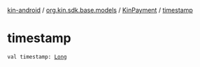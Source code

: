 [kin-android](../../index.md) / [org.kin.sdk.base.models](../index.md) / [KinPayment](index.md) / [timestamp](./timestamp.md)

# timestamp

`val timestamp: `[`Long`](https://kotlinlang.org/api/latest/jvm/stdlib/kotlin/-long/index.html)
